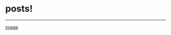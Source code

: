 # posts!
----
[image](https://user-images.githubusercontent.com/108926837/178678724-41fe1f75-d047-46d5-a09b-ffee5264dc7b.png)
